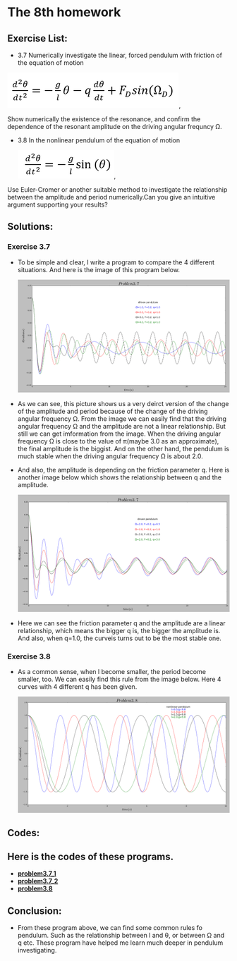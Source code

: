 # The 8th homework

## Exercise List:

- 3.7 Numerically investigate the linear, forced pendulum with friction of the equation of motion

 ![formula3_14](img/formula3_14.png),

 Show numerically the existence of the resonance, and confirm the dependence of the resonant amplitude on the driving angular frequncy Ω.

- 3.8 In the nonlinear pendulum of the equation of motion

  ![formula3_17](img/formula3_17.png),

 Use Euler-Cromer or another suitable method to investigate the relationship between the amplitude and period numerically.Can you give an intuitive argument supporting your results?

## Solutions:

### Exercise 3.7

- To be simple and clear, I write a program to compare the 4 different situations. And here is the image of this program below.

  ![3.7_1](img/3.7_1.png)

- As we can see, this picture shows us a very deirct version of the change of the amplitude and period because of the change of the driving angular frequency Ω. From the image we can easily find that the driving angular frequency Ω and the amplitude are not a linear relationship. But still we can get imformation from the image. When the driving angular frequency Ω is close to the value of π(maybe 3.0 as an approximate), the final amplitude is the biggist. And on the other hand, the pendulum is much stable when the driving angular frequency Ω is about 2.0.

- And also, the amplitude is depending on the friction parameter q. Here is another image below which shows the relationship between q and the amplitude.

  ![3.7_2](img/3.7_2.png)
 
- Here we can see the friction parameter q and the amplitude are a linear relationship, which means the bigger q is, the bigger the amplitude is. And also, when q=1.0, the curveis turns out to be the most stable one.

### Exercise 3.8

- As a common sense, when l become smaller, the period become smaller, too. We can easily find this rule from the image below. Here 4 curves with 4 different q has been given.

  ![3.8](img/3.8.png)

## Codes:

## Here is the codes of these programs.

- [**problem3.7_1**](code/problem3.7_1.py)
- [**problem3.7_2**](code/problem3.7_2.py)
- [**problem3.8**](code/problem3.8.py)

## Conclusion:

- From these program above, we can find some common rules fo pendulum. Such as the relationship between l and θ, or between Ω and q etc. These program have helped me learn much deeper in pendulum investigating.

